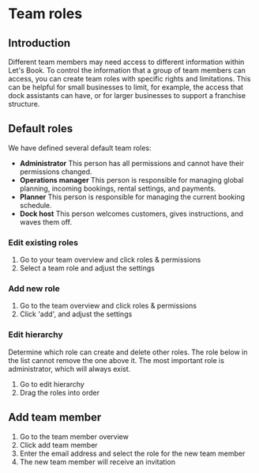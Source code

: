 # Team roles

## Introduction

Different team members may need access to different information within Let's Book. To control the information that a group of team members can access, you can create team roles with specific rights and limitations. This can be helpful for small businesses to limit, for example, the access that dock assistants can have, or for larger businesses to support a franchise structure.

## Default roles

We have defined several default team roles:

- **Administrator** This person has all permissions and cannot have their permissions changed.
- **Operations manager** This person is responsible for managing global planning, incoming bookings, rental settings, and payments.
- **Planner** This person is responsible for managing the current booking schedule.
- **Dock host** This person welcomes customers, gives instructions, and waves them off.

### Edit existing roles

1. Go to your team overview and click roles & permissions
2. Select a team role and adjust the settings

### Add new role

1. Go to the team overview and click roles & permissions
2. Click 'add', and adjust the settings

### Edit hierarchy

Determine which role can create and delete other roles. The role below in the list cannot remove the one above it. The most important role is administrator, which will always exist.

1. Go to edit hierarchy
2. Drag the roles into order

## Add team member

1. Go to the team member overview
2. Click add team member
3. Enter the email address and select the role for the new team member
4. The new team member will receive an invitation
